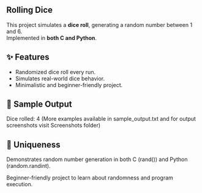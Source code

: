 ## Rolling Dice  

This project simulates a **dice roll**, generating a random number between 1 and 6.  
Implemented in **both C and Python**.  


## ✨ Features  
- Randomized dice roll every run.  
- Simulates real-world dice behavior.  
- Minimalistic and beginner-friendly project.


## 📖 Sample Output
Dice rolled: 4
(More examples available in sample_output.txt and for output screenshots visit Screenshots folder)


## 🔑 Uniqueness

Demonstrates random number generation in both C (rand()) and Python (random.randint).

Beginner-friendly project to learn about randomness and program execution.